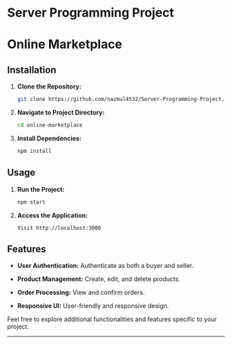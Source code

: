 # Server Programming Project 

# Online Marketplace

## Installation

1. **Clone the Repository:**

    ```bash
    git clone https://github.com/nazmul4532/Server-Programming-Project.git
    ```

2. **Navigate to Project Directory:**

    ```bash
    cd online-marketplace
    ```

3. **Install Dependencies:**

    ```bash
    npm install
    ```

## Usage

1. **Run the Project:**

    ```bash
    npm start
    ```

2. **Access the Application:**

    ```
    Visit http://localhost:3000
    ```

## Features

- **User Authentication:** Authenticate as both a buyer and seller.
  
- **Product Management:** Create, edit, and delete products.

- **Order Processing:** View and confirm orders.

- **Responsive UI:** User-friendly and responsive design.

Feel free to explore additional functionalities and features specific to your project.

---
